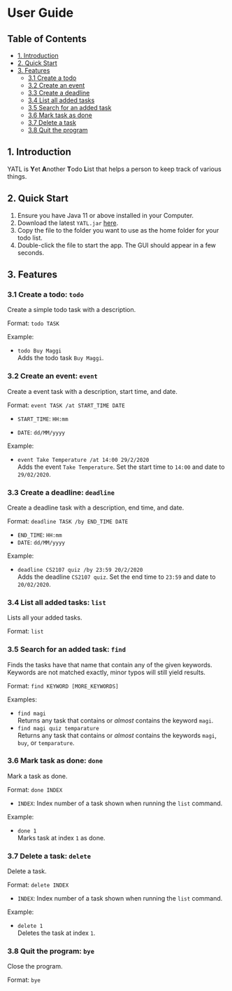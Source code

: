 # User Guide

## Table of Contents
- [1. Introduction](#1-introduction)
- [2. Quick Start](#2-quick-start)
- [3. Features](#3-features)
  - [3.1 Create a todo](#31-create-a-todo-todo)
  - [3.2 Create an event](#32-create-an-event-event)
  - [3.3 Create a deadline](#33-create-a-deadline-deadline)
  - [3.4 List all added tasks](#34-list-all-added-tasks-list)
  - [3.5 Search for an added task](#35-search-for-an-added-task-find)
  - [3.6 Mark task as done](#36-mark-task-as-done-done)
  - [3.7 Delete a task](#37-delete-a-task-delete)
  - [3.8 Quit the program](#38-quit-the-program-bye)
 
## 1. Introduction
YATL is **Y**et **A**nother **T**odo **L**ist that helps a person to keep track of various things.

## 2. Quick Start
1. Ensure you have Java 11 or above installed in your Computer.
2. Download the latest `YATL.jar` [here]("https://github.com/nelsontky/duke/releases").
3. Copy the file to the folder you want to use as the home folder for your todo list.
4. Double-click the file to start the app. The GUI should appear in a few seconds.

## 3. Features 
### 3.1 Create a todo: `todo`
Create a simple todo task with a description.

Format: `todo TASK`

Example:
<ul>
    <li>
        <code>todo Buy Maggi</code><br>
        Adds the todo task <code>Buy Maggi</code>.
    </li>
</ul>


### 3.2 Create an event: `event`
Create a event task with a description, start time, and date.

Format: `event TASK /at START_TIME DATE`

- `START_TIME`: `HH:mm`

- `DATE`: `dd/MM/yyyy`

Example:
<ul>
    <li>
        <code>event Take Temperature /at 14:00 29/2/2020</code><br>
        Adds the event <code>Take Temperature</code>. Set the start time to <code>14:00</code> and date to <code>29/02/2020</code>.
    </li>
</ul>

### 3.3 Create a deadline: `deadline`
Create a deadline task with a description, end time, and date.

Format: `deadline TASK /by END_TIME DATE`
- `END_TIME`: `HH:mm`
- `DATE`: `dd/MM/yyyy`

Example:
<ul>
    <li>
        <code>deadline CS2107 quiz /by 23:59 20/2/2020</code><br>
        Adds the deadline <code>CS2107 quiz</code>. Set the end time to <code>23:59</code> and date to <code>20/02/2020</code>.
    </li>
</ul>

### 3.4 List all added tasks: `list`
Lists all your added tasks.

Format: `list`

### 3.5 Search for an added task: `find`
Finds the tasks have that name that contain any of the given keywords. Keywords are not matched exactly, minor typos will still yield results.

Format: `find KEYWORD [MORE_KEYWORDS]`

Examples:
<ul>
    <li>
        <code>find magi</code><br>
        Returns any task that contains or <em>almost</em> contains the keyword <code>magi</code>.
    </li>
    <li>
        <code>find magi quiz temparature</code><br>
        Returns any task that contains or <em>almost</em> contains the keywords <code>magi</code>, <code>buy</code>, or <code>temparature</code>.
    </li>
</ul>

### 3.6 Mark task as done: `done`
Mark a task as done.

Format: `done INDEX`
- `INDEX`: Index number of a task shown when running the `list` command.

Example:
<ul>
    <li>
        <code>done 1</code><br>
        Marks task at index <code>1</code> as done.
    </li>
</ul>

### 3.7 Delete a task: `delete`
Delete a task.

Format: `delete INDEX`
- `INDEX`: Index number of a task shown when running the `list` command.

Example:
<ul>
    <li>
        <code>delete 1</code><br>
        Deletes the task at index <code>1</code>.
    </li>
</ul>

### 3.8 Quit the program: `bye`
Close the program.

Format: `bye`
